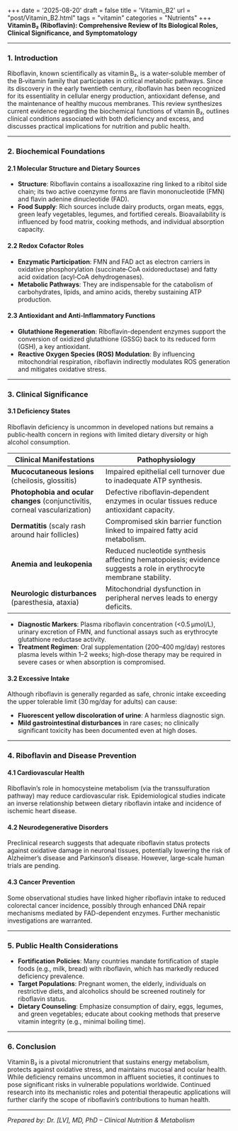 +++
date = '2025-08-20'
draft = false
title = 'Vitamin_B2'
url = "post/Vitamin_B2.html"
tags = "vitamin"
categories = "Nutrients"
+++
**Vitamin B₂ (Riboflavin): Comprehensive Review of Its Biological Roles, Clinical Significance, and Symptomatology**

---

### 1. Introduction

Riboflavin, known scientifically as vitamin B₂, is a water‑soluble member of the B‑vitamin family that participates in critical metabolic pathways. Since its discovery in the early twentieth century, riboflavin has been recognized for its essentiality in cellular energy production, antioxidant defense, and the maintenance of healthy mucous membranes. This review synthesizes current evidence regarding the biochemical functions of vitamin B₂, outlines clinical conditions associated with both deficiency and excess, and discusses practical implications for nutrition and public health.

---

### 2. Biochemical Foundations

#### 2.1 Molecular Structure and Dietary Sources
- **Structure**: Riboflavin contains a isoalloxazine ring linked to a ribitol side chain; its two active coenzyme forms are flavin mononucleotide (FMN) and flavin adenine dinucleotide (FAD).
- **Food Supply**: Rich sources include dairy products, organ meats, eggs, green leafy vegetables, legumes, and fortified cereals. Bioavailability is influenced by food matrix, cooking methods, and individual absorption capacity.

#### 2.2 Redox Cofactor Roles
- **Enzymatic Participation**: FMN and FAD act as electron carriers in oxidative phosphorylation (succinate‑CoA oxidoreductase) and fatty acid oxidation (acyl‑CoA dehydrogenases).
- **Metabolic Pathways**: They are indispensable for the catabolism of carbohydrates, lipids, and amino acids, thereby sustaining ATP production.

#### 2.3 Antioxidant and Anti‑Inflammatory Functions
- **Glutathione Regeneration**: Riboflavin-dependent enzymes support the conversion of oxidized glutathione (GSSG) back to its reduced form (GSH), a key antioxidant.
- **Reactive Oxygen Species (ROS) Modulation**: By influencing mitochondrial respiration, riboflavin indirectly modulates ROS generation and mitigates oxidative stress.

---

### 3. Clinical Significance

#### 3.1 Deficiency States
Riboflavin deficiency is uncommon in developed nations but remains a public‑health concern in regions with limited dietary diversity or high alcohol consumption.

| **Clinical Manifestations** | **Pathophysiology** |
|-----------------------------|---------------------|
| **Mucocutaneous lesions** (cheilosis, glossitis) | Impaired epithelial cell turnover due to inadequate ATP synthesis. |
| **Photophobia and ocular changes** (conjunctivitis, corneal vascularization) | Defective riboflavin‑dependent enzymes in ocular tissues reduce antioxidant capacity. |
| **Dermatitis** (scaly rash around hair follicles) | Compromised skin barrier function linked to impaired fatty acid metabolism. |
| **Anemia and leukopenia** | Reduced nucleotide synthesis affecting hematopoiesis; evidence suggests a role in erythrocyte membrane stability. |
| **Neurologic disturbances** (paresthesia, ataxia) | Mitochondrial dysfunction in peripheral nerves leads to energy deficits. |

- **Diagnostic Markers**: Plasma riboflavin concentration (<0.5 µmol/L), urinary excretion of FMN, and functional assays such as erythrocyte glutathione reductase activity.
- **Treatment Regimen**: Oral supplementation (200–400 mg/day) restores plasma levels within 1–2 weeks; high‑dose therapy may be required in severe cases or when absorption is compromised.

#### 3.2 Excessive Intake
Although riboflavin is generally regarded as safe, chronic intake exceeding the upper tolerable limit (30 mg/day for adults) can cause:

- **Fluorescent yellow discoloration of urine**: A harmless diagnostic sign.
- **Mild gastrointestinal disturbances** in rare cases; no clinically significant toxicity has been documented even at high doses.

---

### 4. Riboflavin and Disease Prevention

#### 4.1 Cardiovascular Health
Riboflavin’s role in homocysteine metabolism (via the transsulfuration pathway) may reduce cardiovascular risk. Epidemiological studies indicate an inverse relationship between dietary riboflavin intake and incidence of ischemic heart disease.

#### 4.2 Neurodegenerative Disorders
Preclinical research suggests that adequate riboflavin status protects against oxidative damage in neuronal tissues, potentially lowering the risk of Alzheimer’s disease and Parkinson’s disease. However, large‑scale human trials are pending.

#### 4.3 Cancer Prevention
Some observational studies have linked higher riboflavin intake to reduced colorectal cancer incidence, possibly through enhanced DNA repair mechanisms mediated by FAD-dependent enzymes. Further mechanistic investigations are warranted.

---

### 5. Public Health Considerations

- **Fortification Policies**: Many countries mandate fortification of staple foods (e.g., milk, bread) with riboflavin, which has markedly reduced deficiency prevalence.
- **Target Populations**: Pregnant women, the elderly, individuals on restrictive diets, and alcoholics should be screened routinely for riboflavin status.
- **Dietary Counseling**: Emphasize consumption of dairy, eggs, legumes, and green vegetables; educate about cooking methods that preserve vitamin integrity (e.g., minimal boiling time).

---

### 6. Conclusion

Vitamin B₂ is a pivotal micronutrient that sustains energy metabolism, protects against oxidative stress, and maintains mucosal and ocular health. While deficiency remains uncommon in affluent societies, it continues to pose significant risks in vulnerable populations worldwide. Continued research into its mechanistic roles and potential therapeutic applications will further clarify the scope of riboflavin’s contributions to human health.

---

*Prepared by: Dr. [LV], MD, PhD – Clinical Nutrition & Metabolism*
        